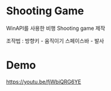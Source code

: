 # Shooting Game
WinAPI를 사용한 비행 Shooting game 제작

조작법 :
방향키 - 움직이기
스페이스바 - 발사

# Demo
https://youtu.be/fjWbiQRG6YE
